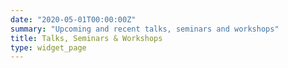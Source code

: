 ```yaml
---
date: "2020-05-01T00:00:00Z"
summary: "Upcoming and recent talks, seminars and workshops"
title: Talks, Seminars & Workshops
type: widget_page
---
```

